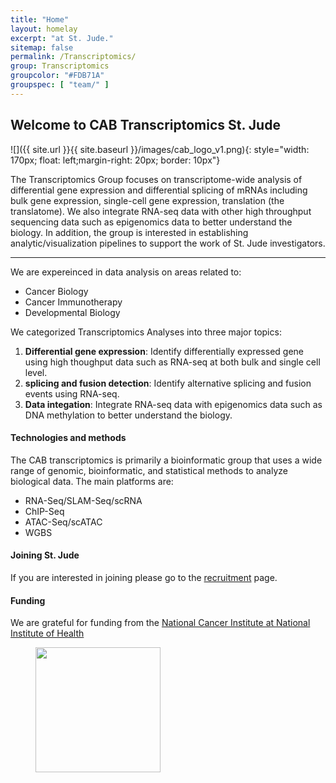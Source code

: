 ```yaml
---
title: "Home"
layout: homelay
excerpt: "at St. Jude."
sitemap: false
permalink: /Transcriptomics/
group: Transcriptomics
groupcolor: "#FDB71A"
groupspec: [ "team/" ] 
---
```


## Welcome to CAB Transcriptomics St. Jude


![]({{ site.url }}{{ site.baseurl }}/images/cab_logo_v1.png){: style="width: 170px; float: left;margin-right: 20px; border: 10px"}

The Transcriptomics Group focuses on transcriptome-wide analysis of differential gene expression and differential splicing of mRNAs including bulk gene expression, single-cell gene expression, translation (the translatome). We also integrate RNA-seq data with other high throughput sequencing data such as epigenomics data to better understand the biology.  In addition, the group is interested in establishing analytic/visualization pipelines to support the work of St. Jude investigators.


---
We are expereinced in data analysis on areas related to:
- Cancer Biology
- Cancer Immunotherapy
- Developmental Biology

We categorized Transcriptomics Analyses into three major topics:
1. **Differential gene expression**: Identify differentially expressed gene using high thoughput data such as RNA-seq at both bulk and single cell level.
2. **splicing and fusion detection**: Identify alternative splicing and fusion events using RNA-seq.
3. **Data integation**: Integrate RNA-seq data with epigenomics data such as DNA methylation to better understand the biology.


#### Technologies and methods
The CAB transcriptomics is primarily a bioinformatic group that uses a wide range of genomic, bioinformatic, and statistical methods to analyze biological data. The main platforms are:
- RNA-Seq/SLAM-Seq/scRNA
- ChIP-Seq 
- ATAC-Seq/scATAC
- WGBS

#### Joining St. Jude
If you are interested in joining please go to the [recruitment](/recruitment) page.

#### Funding
We are grateful for funding from the [National Cancer Institute at National Institute of Health](https://www.cancer.gov/)

<figure class="third">
<img src="{{ site.url }}{{ site.baseurl }}/images/logopic/Logo_NCI.png" style="width: 200px">
</figure>
